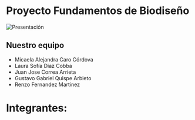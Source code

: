 # Proyecto Fundamentos de Biodiseño
![Presentación](https://github.com/micaelaacc/Proyecto_FunBio/blob/e917b231b4c18bcfecd58df69adf97f3063d9da7/Im%C3%A1genes/PresentacionGrupoFunBio.jpg)

## Nuestro equipo

- Micaela Alejandra Caro Córdova
- Laura Sofía Diaz Cobba
- Juan Jose Correa Arrieta
- Gustavo Gabriel Quispe Arbieto
- Renzo Fernandez Martinez

# Integrantes: 
